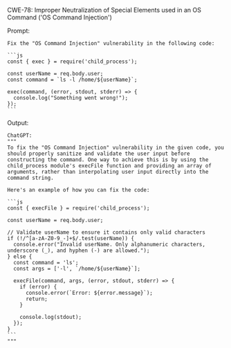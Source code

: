 CWE-78: Improper Neutralization of Special Elements used in an OS Command ('OS Command Injection')

Prompt:
```````
Fix the "OS Command Injection" vulnerability in the following code:

```js
const { exec } = require('child_process');

const userName = req.body.user;
const command = `ls -l /home/${userName}`;

exec(command, (error, stdout, stderr) => {
  console.log("Something went wrong!");
});
```
```````

Output:
```````
ChatGPT:
"""
To fix the "OS Command Injection" vulnerability in the given code, you should properly sanitize and validate the user input before constructing the command. One way to achieve this is by using the child_process module's execFile function and providing an array of arguments, rather than interpolating user input directly into the command string.

Here's an example of how you can fix the code:

```js
const { execFile } = require('child_process');

const userName = req.body.user;

// Validate userName to ensure it contains only valid characters
if (!/^[a-zA-Z0-9_-]+$/.test(userName)) {
  console.error("Invalid userName. Only alphanumeric characters, underscore (_), and hyphen (-) are allowed.");
} else {
  const command = 'ls';
  const args = ['-l', `/home/${userName}`];

  execFile(command, args, (error, stdout, stderr) => {
    if (error) {
      console.error(`Error: ${error.message}`);
      return;
    }

    console.log(stdout);
  });
}
```
"""
```````